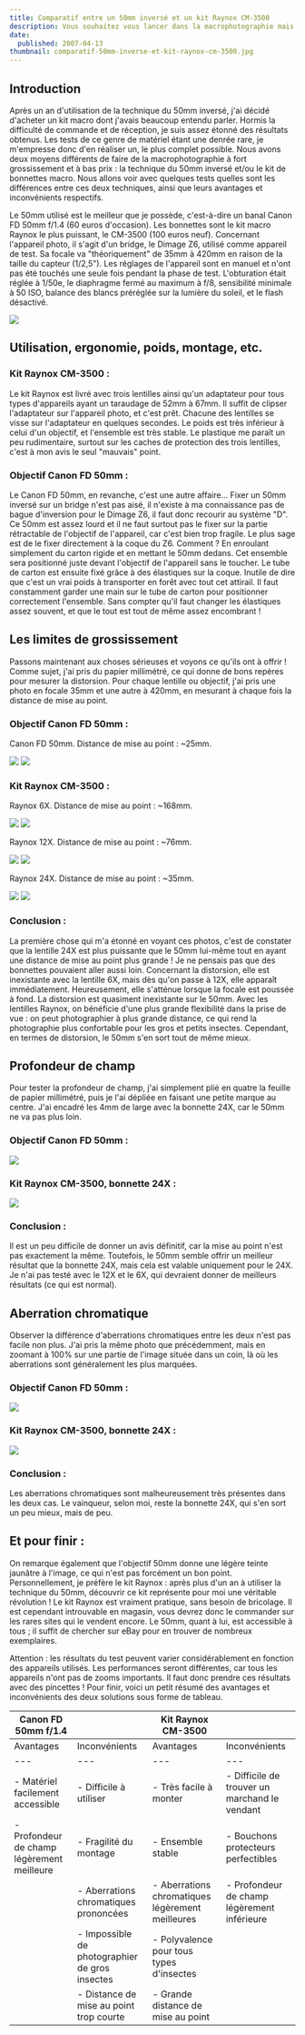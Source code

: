 ```yaml
---
title: Comparatif entre un 50mm inversé et un kit Raynox CM-3500
description: Vous souhaitez vous lancer dans la macrophotographie mais avec un très petit budget ? Je vous propose donc un test comparatif de 2 méthodes accessibles très financièrement.
date:
  published: 2007-04-13
thumbnail: comparatif-50mm-inverse-et-kit-raynox-cm-3500.jpg
---
```


## Introduction

Après un an d'utilisation de la technique du 50mm inversé, j'ai décidé d'acheter un kit macro dont j'avais beaucoup entendu parler. Hormis la difficulté de commande et de réception, je suis assez étonné des résultats obtenus. Les tests de ce genre de matériel étant une denrée rare, je m'empresse donc d'en réaliser un, le plus complet possible. Nous avons deux moyens différents de faire de la macrophotographie à fort grossissement et à bas prix : la technique du 50mm inversé et/ou le kit de bonnettes macro. Nous allons voir avec quelques tests quelles sont les différences entre ces deux techniques, ainsi que leurs avantages et inconvénients respectifs.

Le 50mm utilisé est le meilleur que je possède, c'est-à-dire un banal Canon FD 50mm f/1.4 (60 euros d'occasion). Les bonnettes sont le kit macro Raynox le plus puissant, le CM-3500 (100 euros neuf). Concernant l'appareil photo, il s'agit d'un bridge, le Dimage Z6, utilisé comme appareil de test. Sa focale va "théoriquement" de 35mm à 420mm en raison de la taille du capteur (1/2,5"). Les réglages de l'appareil sont en manuel et n'ont pas été touchés une seule fois pendant la phase de test. L'obturation était réglée à 1/50e, le diaphragme fermé au maximum à f/8, sensibilité minimale à 50 ISO, balance des blancs préréglée sur la lumière du soleil, et le flash désactivé.

![](/img/articles/comparatif-canon50-raynox3500/canon_raynox.jpg)

## Utilisation, ergonomie, poids, montage, etc.

### Kit Raynox CM-3500 :

Le kit Raynox est livré avec trois lentilles ainsi qu'un adaptateur pour tous types d'appareils ayant un taraudage de 52mm à 67mm. Il suffit de clipser l'adaptateur sur l'appareil photo, et c'est prêt. Chacune des lentilles se visse sur l'adaptateur en quelques secondes. Le poids est très inférieur à celui d'un objectif, et l'ensemble est très stable. Le plastique me paraît un peu rudimentaire, surtout sur les caches de protection des trois lentilles, c'est à mon avis le seul "mauvais" point.

### Objectif Canon FD 50mm :

Le Canon FD 50mm, en revanche, c'est une autre affaire... Fixer un 50mm inversé sur un bridge n'est pas aisé, il n'existe à ma connaissance pas de bague d'inversion pour le Dimage Z6, il faut donc recourir au système "D". Ce 50mm est assez lourd et il ne faut surtout pas le fixer sur la partie rétractable de l'objectif de l'appareil, car c'est bien trop fragile. Le plus sage est de le fixer directement à la coque du Z6. Comment ? En enroulant simplement du carton rigide et en mettant le 50mm dedans. Cet ensemble sera positionné juste devant l'objectif de l'appareil sans le toucher. Le tube de carton est ensuite fixé grâce à des élastiques sur la coque. Inutile de dire que c'est un vrai poids à transporter en forêt avec tout cet attirail. Il faut constamment garder une main sur le tube de carton pour positionner correctement l'ensemble. Sans compter qu'il faut changer les élastiques assez souvent, et que le tout est tout de même assez encombrant !

## Les limites de grossissement

Passons maintenant aux choses sérieuses et voyons ce qu'ils ont à offrir ! Comme sujet, j'ai pris du papier millimétré, ce qui donne de bons repères pour mesurer la distorsion. Pour chaque lentille ou objectif, j'ai pris une photo en focale 35mm et une autre à 420mm, en mesurant à chaque fois la distance de mise au point.

### Objectif Canon FD 50mm :

Canon FD 50mm. Distance de mise au point : ~25mm.

![](/img/articles/comparatif-canon50-raynox3500/canon_50mm_min.jpg)
![](/img/articles/comparatif-canon50-raynox3500/canon_50mm_max.jpg)

### Kit Raynox CM-3500 :

Raynox 6X. Distance de mise au point : ~168mm.

![](/img/articles/comparatif-canon50-raynox3500/raynox_6x_min.jpg)
![](/img/articles/comparatif-canon50-raynox3500/raynox_6x_max.jpg)

Raynox 12X. Distance de mise au point : ~76mm.

![](/img/articles/comparatif-canon50-raynox3500/raynox_12x_min.jpg)
![](/img/articles/comparatif-canon50-raynox3500/raynox_12x_max.jpg)

Raynox 24X. Distance de mise au point : ~35mm.

![](/img/articles/comparatif-canon50-raynox3500/raynox_24x_min.jpg)
![](/img/articles/comparatif-canon50-raynox3500/raynox_24x_max.jpg)

### Conclusion :

La première chose qui m'a étonné en voyant ces photos, c'est de constater que la lentille 24X est plus puissante que le 50mm lui-même tout en ayant une distance de mise au point plus grande ! Je ne pensais pas que des bonnettes pouvaient aller aussi loin. Concernant la distorsion, elle est inexistante avec la lentille 6X, mais dès qu'on passe à 12X, elle apparaît immédiatement. Heureusement, elle s'atténue lorsque la focale est poussée à fond. La distorsion est quasiment inexistante sur le 50mm. Avec les lentilles Raynox, on bénéficie d'une plus grande flexibilité dans la prise de vue : on peut photographier à plus grande distance, ce qui rend la photographie plus confortable pour les gros et petits insectes. Cependant, en termes de distorsion, le 50mm s'en sort tout de même mieux.

## Profondeur de champ

Pour tester la profondeur de champ, j'ai simplement plié en quatre la feuille de papier millimétré, puis je l'ai dépliée en faisant une petite marque au centre. J'ai encadré les 4mm de large avec la bonnette 24X, car le 50mm ne va pas plus loin.

### Objectif Canon FD 50mm :

![](/img/articles/comparatif-canon50-raynox3500/canon_50mm_prof.jpg)

### Kit Raynox CM-3500, bonnette 24X :

![](/img/articles/comparatif-canon50-raynox3500/raynox_24x_prof.jpg)

### Conclusion :

Il est un peu difficile de donner un avis définitif, car la mise au point n'est pas exactement la même. Toutefois, le 50mm semble offrir un meilleur résultat que la bonnette 24X, mais cela est valable uniquement pour le 24X. Je n'ai pas testé avec le 12X et le 6X, qui devraient donner de meilleurs résultats (ce qui est normal).

## Aberration chromatique

Observer la différence d'aberrations chromatiques entre les deux n'est pas facile non plus. J'ai pris la même photo que précédemment, mais en zoomant à 100% sur une partie de l'image située dans un coin, là où les aberrations sont généralement les plus marquées.

### Objectif Canon FD 50mm :

![](/img/articles/comparatif-canon50-raynox3500/canon_50mm_abe.jpg)

### Kit Raynox CM-3500, bonnette 24X :

![](/img/articles/comparatif-canon50-raynox3500/raynox_24x_abe.jpg)

### Conclusion :

Les aberrations chromatiques sont malheureusement très présentes dans les deux cas. Le vainqueur, selon moi, reste la bonnette 24X, qui s'en sort un peu mieux, mais de peu.

## Et pour finir :

On remarque également que l'objectif 50mm donne une légère teinte jaunâtre à l'image, ce qui n'est pas forcément un bon point. Personnellement, je préfère le kit Raynox : après plus d'un an à utiliser la technique du 50mm, découvrir ce kit représente pour moi une véritable révolution ! Le kit Raynox est vraiment pratique, sans besoin de bricolage. Il est cependant introuvable en magasin, vous devrez donc le commander sur les rares sites qui le vendent encore. Le 50mm, quant à lui, est accessible à tous ; il suffit de chercher sur eBay pour en trouver de nombreux exemplaires.

Attention : les résultats du test peuvent varier considérablement en fonction des appareils utilisés. Les performances seront différentes, car tous les appareils n'ont pas de zooms importants. Il faut donc prendre ces résultats avec des pincettes ! Pour finir, voici un petit résumé des avantages et inconvénients des deux solutions sous forme de tableau.

| Canon FD 50mm f/1.4                        |                                                | Kit Raynox CM-3500                               |                                               |
| ------------------------------------------ | ---------------------------------------------- | ------------------------------------------------ | --------------------------------------------- |
| Avantages                                  | Inconvénients                                  | Avantages                                        | Inconvénients                                 |
| ---                                        | ---                                            | ---                                              | ---                                           |
| - Matériel facilement accessible           | - Difficile à utiliser                         | - Très facile à monter                           | - Difficile de trouver un marchand le vendant |
| - Profondeur de champ légèrement meilleure | - Fragilité du montage                         | - Ensemble stable                                | - Bouchons protecteurs perfectibles           |
|                                            | - Aberrations chromatiques prononcées          | - Aberrations chromatiques légèrement meilleures | - Profondeur de champ légèrement inférieure   |
|                                            | - Impossible de photographier de gros insectes | - Polyvalence pour tous types d'insectes         |                                               |
|                                            | - Distance de mise au point trop courte        | - Grande distance de mise au point               |                                               |
